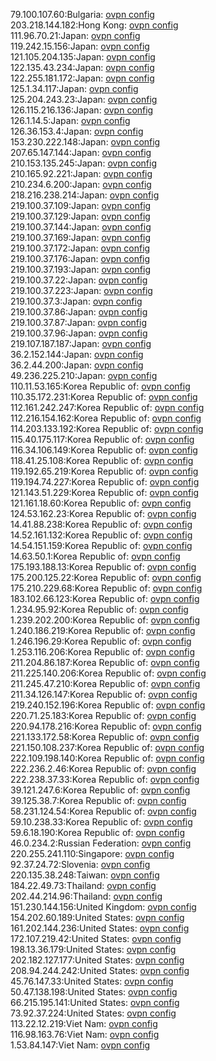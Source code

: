79.100.107.60:Bulgaria: [ovpn config](vpn/79_100_107_60.ovpn)  
203.218.144.182:Hong Kong: [ovpn config](vpn/203_218_144_182.ovpn)  
111.96.70.21:Japan: [ovpn config](vpn/111_96_70_21.ovpn)  
119.242.15.156:Japan: [ovpn config](vpn/119_242_15_156.ovpn)  
121.105.204.135:Japan: [ovpn config](vpn/121_105_204_135.ovpn)  
122.135.43.234:Japan: [ovpn config](vpn/122_135_43_234.ovpn)  
122.255.181.172:Japan: [ovpn config](vpn/122_255_181_172.ovpn)  
125.1.34.117:Japan: [ovpn config](vpn/125_1_34_117.ovpn)  
125.204.243.23:Japan: [ovpn config](vpn/125_204_243_23.ovpn)  
126.115.216.136:Japan: [ovpn config](vpn/126_115_216_136.ovpn)  
126.1.14.5:Japan: [ovpn config](vpn/126_1_14_5.ovpn)  
126.36.153.4:Japan: [ovpn config](vpn/126_36_153_4.ovpn)  
153.230.222.148:Japan: [ovpn config](vpn/153_230_222_148.ovpn)  
207.65.147.144:Japan: [ovpn config](vpn/207_65_147_144.ovpn)  
210.153.135.245:Japan: [ovpn config](vpn/210_153_135_245.ovpn)  
210.165.92.221:Japan: [ovpn config](vpn/210_165_92_221.ovpn)  
210.234.6.200:Japan: [ovpn config](vpn/210_234_6_200.ovpn)  
218.216.238.214:Japan: [ovpn config](vpn/218_216_238_214.ovpn)  
219.100.37.109:Japan: [ovpn config](vpn/219_100_37_109.ovpn)  
219.100.37.129:Japan: [ovpn config](vpn/219_100_37_129.ovpn)  
219.100.37.144:Japan: [ovpn config](vpn/219_100_37_144.ovpn)  
219.100.37.169:Japan: [ovpn config](vpn/219_100_37_169.ovpn)  
219.100.37.172:Japan: [ovpn config](vpn/219_100_37_172.ovpn)  
219.100.37.176:Japan: [ovpn config](vpn/219_100_37_176.ovpn)  
219.100.37.193:Japan: [ovpn config](vpn/219_100_37_193.ovpn)  
219.100.37.22:Japan: [ovpn config](vpn/219_100_37_22.ovpn)  
219.100.37.223:Japan: [ovpn config](vpn/219_100_37_223.ovpn)  
219.100.37.3:Japan: [ovpn config](vpn/219_100_37_3.ovpn)  
219.100.37.86:Japan: [ovpn config](vpn/219_100_37_86.ovpn)  
219.100.37.87:Japan: [ovpn config](vpn/219_100_37_87.ovpn)  
219.100.37.96:Japan: [ovpn config](vpn/219_100_37_96.ovpn)  
219.107.187.187:Japan: [ovpn config](vpn/219_107_187_187.ovpn)  
36.2.152.144:Japan: [ovpn config](vpn/36_2_152_144.ovpn)  
36.2.44.200:Japan: [ovpn config](vpn/36_2_44_200.ovpn)  
49.236.225.210:Japan: [ovpn config](vpn/49_236_225_210.ovpn)  
110.11.53.165:Korea Republic of: [ovpn config](vpn/110_11_53_165.ovpn)  
110.35.172.231:Korea Republic of: [ovpn config](vpn/110_35_172_231.ovpn)  
112.161.242.247:Korea Republic of: [ovpn config](vpn/112_161_242_247.ovpn)  
112.216.154.162:Korea Republic of: [ovpn config](vpn/112_216_154_162.ovpn)  
114.203.133.192:Korea Republic of: [ovpn config](vpn/114_203_133_192.ovpn)  
115.40.175.117:Korea Republic of: [ovpn config](vpn/115_40_175_117.ovpn)  
116.34.106.149:Korea Republic of: [ovpn config](vpn/116_34_106_149.ovpn)  
118.41.25.108:Korea Republic of: [ovpn config](vpn/118_41_25_108.ovpn)  
119.192.65.219:Korea Republic of: [ovpn config](vpn/119_192_65_219.ovpn)  
119.194.74.227:Korea Republic of: [ovpn config](vpn/119_194_74_227.ovpn)  
121.143.51.229:Korea Republic of: [ovpn config](vpn/121_143_51_229.ovpn)  
121.161.18.60:Korea Republic of: [ovpn config](vpn/121_161_18_60.ovpn)  
124.53.162.23:Korea Republic of: [ovpn config](vpn/124_53_162_23.ovpn)  
14.41.88.238:Korea Republic of: [ovpn config](vpn/14_41_88_238.ovpn)  
14.52.161.132:Korea Republic of: [ovpn config](vpn/14_52_161_132.ovpn)  
14.54.151.159:Korea Republic of: [ovpn config](vpn/14_54_151_159.ovpn)  
14.63.50.1:Korea Republic of: [ovpn config](vpn/14_63_50_1.ovpn)  
175.193.188.13:Korea Republic of: [ovpn config](vpn/175_193_188_13.ovpn)  
175.200.125.22:Korea Republic of: [ovpn config](vpn/175_200_125_22.ovpn)  
175.210.229.68:Korea Republic of: [ovpn config](vpn/175_210_229_68.ovpn)  
183.102.66.123:Korea Republic of: [ovpn config](vpn/183_102_66_123.ovpn)  
1.234.95.92:Korea Republic of: [ovpn config](vpn/1_234_95_92.ovpn)  
1.239.202.200:Korea Republic of: [ovpn config](vpn/1_239_202_200.ovpn)  
1.240.186.219:Korea Republic of: [ovpn config](vpn/1_240_186_219.ovpn)  
1.246.196.29:Korea Republic of: [ovpn config](vpn/1_246_196_29.ovpn)  
1.253.116.206:Korea Republic of: [ovpn config](vpn/1_253_116_206.ovpn)  
211.204.86.187:Korea Republic of: [ovpn config](vpn/211_204_86_187.ovpn)  
211.225.140.206:Korea Republic of: [ovpn config](vpn/211_225_140_206.ovpn)  
211.245.47.210:Korea Republic of: [ovpn config](vpn/211_245_47_210.ovpn)  
211.34.126.147:Korea Republic of: [ovpn config](vpn/211_34_126_147.ovpn)  
219.240.152.196:Korea Republic of: [ovpn config](vpn/219_240_152_196.ovpn)  
220.71.25.183:Korea Republic of: [ovpn config](vpn/220_71_25_183.ovpn)  
220.94.178.216:Korea Republic of: [ovpn config](vpn/220_94_178_216.ovpn)  
221.133.172.58:Korea Republic of: [ovpn config](vpn/221_133_172_58.ovpn)  
221.150.108.237:Korea Republic of: [ovpn config](vpn/221_150_108_237.ovpn)  
222.109.198.140:Korea Republic of: [ovpn config](vpn/222_109_198_140.ovpn)  
222.236.2.46:Korea Republic of: [ovpn config](vpn/222_236_2_46.ovpn)  
222.238.37.33:Korea Republic of: [ovpn config](vpn/222_238_37_33.ovpn)  
39.121.247.6:Korea Republic of: [ovpn config](vpn/39_121_247_6.ovpn)  
39.125.38.7:Korea Republic of: [ovpn config](vpn/39_125_38_7.ovpn)  
58.231.124.54:Korea Republic of: [ovpn config](vpn/58_231_124_54.ovpn)  
59.10.238.33:Korea Republic of: [ovpn config](vpn/59_10_238_33.ovpn)  
59.6.18.190:Korea Republic of: [ovpn config](vpn/59_6_18_190.ovpn)  
46.0.234.2:Russian Federation: [ovpn config](vpn/46_0_234_2.ovpn)  
220.255.241.110:Singapore: [ovpn config](vpn/220_255_241_110.ovpn)  
92.37.24.72:Slovenia: [ovpn config](vpn/92_37_24_72.ovpn)  
220.135.38.248:Taiwan: [ovpn config](vpn/220_135_38_248.ovpn)  
184.22.49.73:Thailand: [ovpn config](vpn/184_22_49_73.ovpn)  
202.44.214.96:Thailand: [ovpn config](vpn/202_44_214_96.ovpn)  
151.230.144.156:United Kingdom: [ovpn config](vpn/151_230_144_156.ovpn)  
154.202.60.189:United States: [ovpn config](vpn/154_202_60_189.ovpn)  
161.202.144.236:United States: [ovpn config](vpn/161_202_144_236.ovpn)  
172.107.219.42:United States: [ovpn config](vpn/172_107_219_42.ovpn)  
198.13.36.179:United States: [ovpn config](vpn/198_13_36_179.ovpn)  
202.182.127.177:United States: [ovpn config](vpn/202_182_127_177.ovpn)  
208.94.244.242:United States: [ovpn config](vpn/208_94_244_242.ovpn)  
45.76.147.33:United States: [ovpn config](vpn/45_76_147_33.ovpn)  
50.47.138.198:United States: [ovpn config](vpn/50_47_138_198.ovpn)  
66.215.195.141:United States: [ovpn config](vpn/66_215_195_141.ovpn)  
73.92.37.224:United States: [ovpn config](vpn/73_92_37_224.ovpn)  
113.22.12.219:Viet Nam: [ovpn config](vpn/113_22_12_219.ovpn)  
116.98.163.76:Viet Nam: [ovpn config](vpn/116_98_163_76.ovpn)  
1.53.84.147:Viet Nam: [ovpn config](vpn/1_53_84_147.ovpn)  
